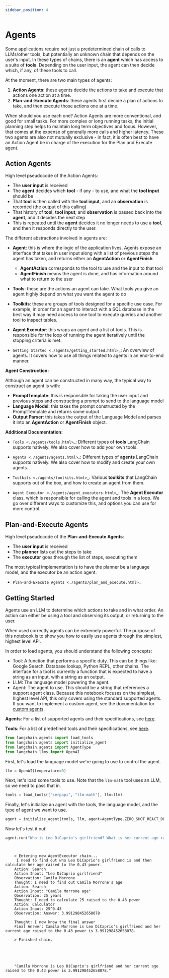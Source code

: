 ```yaml
---
sidebar_position: 4
---
```


# Agents

Some applications require not just a predetermined chain of calls to LLMs/other tools,
but potentially an unknown chain that depends on the user's input.
In these types of chains, there is an **agent** which has access to a suite of **tools**.
Depending on the user input, the agent can then decide which, if any, of these tools to call.

At the moment, there are two main types of agents:

1. **Action Agents**: these agents decide the actions to take and execute that actions one action at a time.
2. **Plan-and-Execute Agents**: these agents first decide a plan of actions to take, and then execute those actions one at a time.

When should you use each one? Action Agents are more conventional, and good for small tasks.
For more complex or long running tasks, the initial planning step helps to maintain long term objectives and focus.
However, that comes at the expense of generally more calls and higher latency.
These two agents are also not mutually exclusive - in fact, it is often best to have an Action Agent be in charge
of the execution for the Plan and Execute agent.

## Action Agents

High level pseudocode of the Action Agents:

- The **user input** is received
- The **agent** decides which **tool** - if any - to use, and what the **tool input** should be
- That **tool** is then called with the **tool input**, and an **observation** is recorded (the output of this calling)
- That history of **tool**, **tool input**, and **observation** is passed back into the **agent**, and it decides the next step
- This is repeated until the **agent** decides it no longer needs to use a **tool**, and then it responds directly to the user.


The different abstractions involved in agents are:

- **Agent**: this is where the logic of the application lives. Agents expose an interface that takes in user input
  along with a list of previous steps the agent has taken, and returns either an **AgentAction** or **AgentFinish**

  - **AgentAction** corresponds to the tool to use and the input to that tool
  - **AgentFinish** means the agent is done, and has information around what to return to the user
- **Tools**: these are the actions an agent can take. What tools you give an agent highly depend on what you want the agent to do
- **Toolkits**: these are groups of tools designed for a specific use case. For example, in order for an agent to
  interact with a SQL database in the best way it may need access to one tool to execute queries and another tool to inspect tables.
- **Agent Executor**: this wraps an agent and a list of tools. This is responsible for the loop of running the agent
  iteratively until the stopping criteria is met.


- `Getting Started <./agents/getting_started.html>`_: An overview of agents. It covers how to use all things related to agents in an end-to-end manner.


**Agent Construction:**

Although an agent can be constructed in many way, the typical way to construct an agent is with:

- **PromptTemplate**: this is responsible for taking the user input and previous steps and constructing a prompt
  to send to the language model
- **Language Model**: this takes the prompt constructed by the PromptTemplate and returns some output
- **Output Parser**: this takes the output of the Language Model and parses it into an **AgentAction** or **AgentFinish** object.


**Additional Documentation:**


- `Tools <./agents/tools.html>`_: Different types of **tools** LangChain supports natively. We also cover how to add your own tools.

- `Agents <./agents/agents.html>`_: Different types of **agents** LangChain supports natively. We also cover how to
  modify and create your own agents.

- `Toolkits <./agents/toolkits.html>`_: Various **toolkits** that LangChain supports out of the box, and how to
  create an agent from them.

- `Agent Executor <./agents/agent_executors.html>`_: The **Agent Executor** class, which is responsible for calling
  the agent and tools in a loop. We go over different ways to customize this, and options you can use for more control.


## Plan-and-Execute Agents
High level pseudocode of the **Plan-and-Execute Agents**:

- The **user input** is received
- The **planner** lists out the steps to take
- The **executor** goes through the list of steps, executing them

The most typical implementation is to have the planner be a language model, and the executor be an action agent.

- `Plan-and-Execute Agents <./agents/plan_and_execute.html>`_

## Getting Started

Agents use an LLM to determine which actions to take and in what order.
An action can either be using a tool and observing its output, or returning to the user.

When used correctly agents can be extremely powerful. The purpose of this notebook is to show you how to easily use agents through the simplest, highest level API.

<!-- WARNING: THIS FILE WAS AUTOGENERATED! DO NOT EDIT! Instead, edit the notebook w/the location & name as this file. -->

In order to load agents, you should understand the following concepts:

- Tool: A function that performs a specific duty. This can be things like: Google Search, Database lookup, Python REPL, other chains. The interface for a tool is currently a function that is expected to have a string as an input, with a string as an output.
- LLM: The language model powering the agent.
- Agent: The agent to use. This should be a string that references a support agent class. Because this notebook focuses on the simplest, highest level API, this only covers using the standard supported agents. If you want to implement a custom agent, see the documentation for [custom agents](agents/how_to/custom_agent.ipynb).

**Agents**: For a list of supported agents and their specifications, see [here](agents.md).

**Tools**: For a list of predefined tools and their specifications, see [here](./tools.html).


```python
from langchain.agents import load_tools
from langchain.agents import initialize_agent
from langchain.agents import AgentType
from langchain.llms import OpenAI
```

First, let's load the language model we're going to use to control the agent.


```python
llm = OpenAI(temperature=0)
```

Next, let's load some tools to use. Note that the `llm-math` tool uses an LLM, so we need to pass that in.


```python
tools = load_tools(["serpapi", "llm-math"], llm=llm)
```

Finally, let's initialize an agent with the tools, the language model, and the type of agent we want to use.


```python
agent = initialize_agent(tools, llm, agent=AgentType.ZERO_SHOT_REACT_DESCRIPTION, verbose=True)
```

Now let's test it out!


```python
agent.run("Who is Leo DiCaprio's girlfriend? What is her current age raised to the 0.43 power?")
```

<CodeOutputBlock lang="python">

```
    
    
    > Entering new AgentExecutor chain...
     I need to find out who Leo DiCaprio's girlfriend is and then calculate her age raised to the 0.43 power.
    Action: Search
    Action Input: "Leo DiCaprio girlfriend"
    Observation: Camila Morrone
    Thought: I need to find out Camila Morrone's age
    Action: Search
    Action Input: "Camila Morrone age"
    Observation: 25 years
    Thought: I need to calculate 25 raised to the 0.43 power
    Action: Calculator
    Action Input: 25^0.43
    Observation: Answer: 3.991298452658078
    
    Thought: I now know the final answer
    Final Answer: Camila Morrone is Leo DiCaprio's girlfriend and her current age raised to the 0.43 power is 3.991298452658078.
    
    > Finished chain.





    "Camila Morrone is Leo DiCaprio's girlfriend and her current age raised to the 0.43 power is 3.991298452658078."
```

</CodeOutputBlock>
